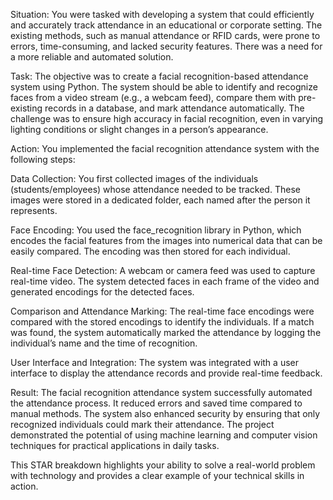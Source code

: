 Situation:
You were tasked with developing a system that could efficiently and accurately track attendance in an educational or corporate setting. The existing methods, such as manual attendance or RFID cards, were prone to errors, time-consuming, and lacked security features. There was a need for a more reliable and automated solution.

Task:
The objective was to create a facial recognition-based attendance system using Python. The system should be able to identify and recognize faces from a video stream (e.g., a webcam feed), compare them with pre-existing records in a database, and mark attendance automatically. The challenge was to ensure high accuracy in facial recognition, even in varying lighting conditions or slight changes in a person’s appearance.

Action:
You implemented the facial recognition attendance system with the following steps:

Data Collection: You first collected images of the individuals (students/employees) whose attendance needed to be tracked. These images were stored in a dedicated folder, each named after the person it represents.

Face Encoding: You used the face_recognition library in Python, which encodes the facial features from the images into numerical data that can be easily compared. The encoding was then stored for each individual.

Real-time Face Detection: A webcam or camera feed was used to capture real-time video. The system detected faces in each frame of the video and generated encodings for the detected faces.

Comparison and Attendance Marking: The real-time face encodings were compared with the stored encodings to identify the individuals. If a match was found, the system automatically marked the attendance by logging the individual’s name and the time of recognition.

User Interface and Integration: The system was integrated with a user interface to display the attendance records and provide real-time feedback.

Result:
The facial recognition attendance system successfully automated the attendance process. It reduced errors and saved time compared to manual methods. The system also enhanced security by ensuring that only recognized individuals could mark their attendance. The project demonstrated the potential of using machine learning and computer vision techniques for practical applications in daily tasks.

This STAR breakdown highlights your ability to solve a real-world problem with technology and provides a clear example of your technical skills in action.
